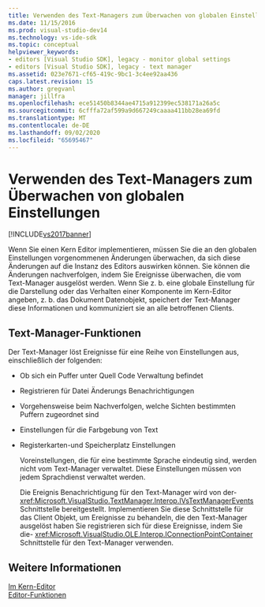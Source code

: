 ```yaml
---
title: Verwenden des Text-Managers zum Überwachen von globalen Einstellungen | Microsoft-Dokumentation
ms.date: 11/15/2016
ms.prod: visual-studio-dev14
ms.technology: vs-ide-sdk
ms.topic: conceptual
helpviewer_keywords:
- editors [Visual Studio SDK], legacy - monitor global settings
- editors [Visual Studio SDK], legacy - text manager
ms.assetid: 023e7671-cf65-419c-9bc1-3c4ee92aa436
caps.latest.revision: 15
ms.author: gregvanl
manager: jillfra
ms.openlocfilehash: ece51450b8344ae4715a912399ec538171a26a5c
ms.sourcegitcommit: 6cfffa72af599a9d667249caaaa411bb28ea69fd
ms.translationtype: MT
ms.contentlocale: de-DE
ms.lasthandoff: 09/02/2020
ms.locfileid: "65695467"
---
```

# <a name="using-the-text-manager-to-monitor-global-settings"></a>Verwenden des Text-Managers zum Überwachen von globalen Einstellungen
[!INCLUDE[vs2017banner](../includes/vs2017banner.md)]

Wenn Sie einen Kern Editor implementieren, müssen Sie die an den globalen Einstellungen vorgenommenen Änderungen überwachen, da sich diese Änderungen auf die Instanz des Editors auswirken können. Sie können die Änderungen nachverfolgen, indem Sie Ereignisse überwachen, die vom Text-Manager ausgelöst werden. Wenn Sie z. b. eine globale Einstellung für die Darstellung oder das Verhalten einer Komponente im Kern-Editor angeben, z. b. das Dokument Datenobjekt, speichert der Text-Manager diese Informationen und kommuniziert sie an alle betroffenen Clients.  
  
## <a name="text-manager-functions"></a>Text-Manager-Funktionen  
 Der Text-Manager löst Ereignisse für eine Reihe von Einstellungen aus, einschließlich der folgenden:  
  
- Ob sich ein Puffer unter Quell Code Verwaltung befindet  
  
- Registrieren für Datei Änderungs Benachrichtigungen  
  
- Vorgehensweise beim Nachverfolgen, welche Sichten bestimmten Puffern zugeordnet sind  
  
- Einstellungen für die Farbgebung von Text  
  
- Registerkarten-und Speicherplatz Einstellungen  
  
  Voreinstellungen, die für eine bestimmte Sprache eindeutig sind, werden nicht vom Text-Manager verwaltet. Diese Einstellungen müssen von jedem Sprachdienst verwaltet werden.  
  
  Die Ereignis Benachrichtigung für den Text-Manager wird von der- <xref:Microsoft.VisualStudio.TextManager.Interop.IVsTextManagerEvents> Schnittstelle bereitgestellt. Implementieren Sie diese Schnittstelle für das Client Objekt, um Ereignisse zu behandeln, die den Text-Manager ausgelöst haben Sie registrieren sich für diese Ereignisse, indem Sie die- <xref:Microsoft.VisualStudio.OLE.Interop.IConnectionPointContainer> Schnittstelle für den Text-Manager verwenden.  
  
## <a name="see-also"></a>Weitere Informationen  
 [Im Kern-Editor](../extensibility/inside-the-core-editor.md)   
 [Editor-Funktionen](https://msdn.microsoft.com/bdac940d-1f14-4019-a01f-fd0bb3dc7198)

